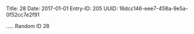 Title: 28
Date: 2017-01-01
Entry-ID: 205
UUID: 16dcc146-eee7-458a-9e5a-0f52cc7e2f91

.....
Random ID 28
